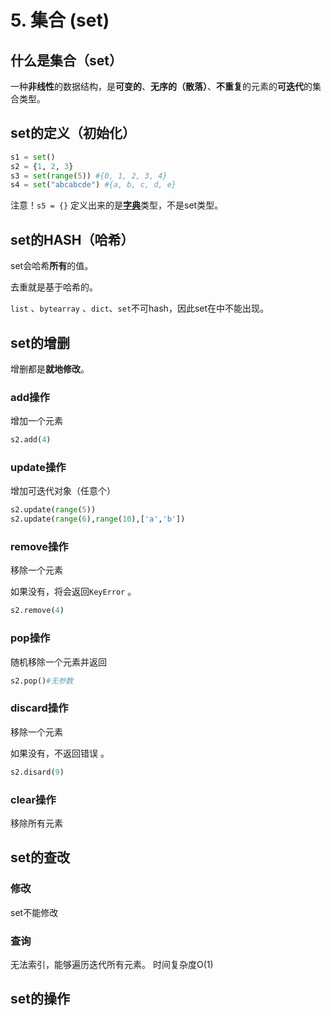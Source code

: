 # 5. 集合 \(set\)

## 什么是集合（set）

一种**非线性**的数据结构，是**可变的**、**无序的（散落）**、**不重复**的元素的**可迭代**的集合类型。

## set的定义（初始化）

```python
s1 = set()
s2 = {1, 2, 3}
s3 = set(range(5)) #{0, 1, 2, 3, 4}
s4 = set("abcabcde") #{a, b, c, d, e}
```

注意！`s5 = {}` 定义出来的是[**字典**](https://python3.ac.cn/2.-nei-zhi-shu-ju-jie-gou/6.-zi-dian)类型，不是set类型。

## set的HASH（哈希）

set会哈希**所有**的值。

去重就是基于哈希的。

`list` 、`bytearray` 、`dict`、`set`不可hash，因此set在中不能出现。

## set的增删

增删都是**就地修改**。

### add操作

增加一个元素

```python
s2.add(4)
```

### update操作

增加可迭代对象（任意个）

```python
s2.update(range(5))
s2.update(range(6),range(10),['a','b'])
```

### remove操作

移除一个元素

如果没有，将会返回`KeyError` 。

```python
s2.remove(4)
```

### pop操作

随机移除一个元素并返回

```python
s2.pop()#无参数
```

### discard操作

移除一个元素

如果没有，不返回错误 。

```python
s2.disard(9)
```

### clear操作

移除所有元素

## set的查改

### 修改

set不能修改

### 查询

无法索引，能够遍历迭代所有元素。 时间复杂度O\(1\)

## set的操作



